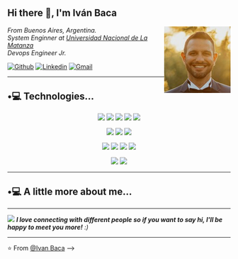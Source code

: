 <h2>Hi there 👋, I'm Iván Baca</h2>

<img align='right' src="https://github.com/iebaca/iebaca/blob/main/fotoCV.jpg" />

<p>
  <em>
    From Buenos Aires, Argentina.</br>
    System Enginner at <a href="https://www.unlam.edu.ar/">Universidad Nacional de La Matanza</a>
    <!--img src="https://media.giphy.com/media/fYSnHlufseco8Fh93Z/giphy.gif" width="30"--></br>
    Devops Engineer Jr. </br>
  </em>
</p>

[![Github](https://img.shields.io/badge/GitHub-2500?style=for-the-badge&logo=github&logoColor=black)](https://github.com/iebaca)
[![Linkedin](https://img.shields.io/badge/LinkedIn-0077B5?style=for-the-badge&logo=linkedin&logoColor=white)](https://www.linkedin.com/in/iebaca/)
[![Gmail](https://img.shields.io/badge/Gmail-D14836?style=for-the-badge&logo=gmail&logoColor=white)](mailto:ivane.baca@gmail.com)

---
## •💻 Technologies...

<p align='center'>
  <!-- Tecnologías Iniciales --->
  
  <img src="https://img.shields.io/badge/-Terraform-blue?logo=terraform">
  <img src="https://img.shields.io/badge/-Docker-E34F26?style=flat&logo=docker&logoColor=white">
  <img src="https://img.shields.io/badge/-Kubernetes-1572B6?style=flat&logo=kubernetes&logoColor=white"> 
  <img src="https://img.shields.io/badge/-AWS-b304d7?style=flat&logo=amazon%20web%20services&logoColor=ffffff">
  <img src="https://img.shields.io/badge/-Linux-E34F26?style=flat&logo=linux&logoColor=white">
  
</p>
<p align='center'>
  <!-- Repositorios --->
  <img src="https://img.shields.io/badge/Github-grey?style=flat&logo=github">
  <img src="https://img.shields.io/badge/Gitlab-blue?style=flat&logo=gitlab">
  <img src="https://img.shields.io/badge/Git-red?style=flat&logo=git&logoColor=white">
</p>
<p align='center'>
  <!-- Tools --->
  <img src="https://img.shields.io/badge/-VSCode-blue?style=flat&logo=visual%20studio%20code&logoColor=white">
  <img src="https://img.shields.io/badge/-Jira-14b86c?style=flat&logo=attlasian&logoColor=red">
  <img src="https://img.shields.io/badge/-Scrum-ba4a35?style=flat&logo=scrum&logoColor=white">
  <img src="https://img.shields.io/badge/-CI/CD-f38344?style=flat">
</p>

<p align='center'>
  <!-- Virtualizacion --->
  <img src="https://img.shields.io/badge/-VMWare-red?style=flat&logo=vmware&logoColor=white">
  <img src="https://img.shields.io/badge/-VirtualBox-eed718?style=flat&logo=virtualbox&logoColor=white">
</p>

---
## •💻 A little more about me...

---
<img src="https://media.giphy.com/media/xT5LMHxhOfscxPfIfm/giphy.gif" width="60"> <em><b><b>I love connecting with different people</b> so if you want to say <b>hi, I'll be happy to meet you more!</b></b> :)</em>

---

⭐️ From [@Ivan Baca](https://github.com/iebaca)
-->
